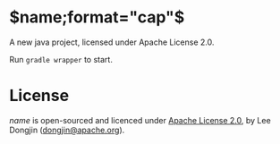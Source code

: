 $name;format="cap"$
=====

A new java project, licensed under Apache License 2.0.

Run `gradle wrapper` to start.

# License

$name$ is open-sourced and licenced under [Apache License 2.0](https://tldrlegal.com/license/apache-license-2.0-(apache-2.0)), by Lee Dongjin (dongjin@apache.org).

